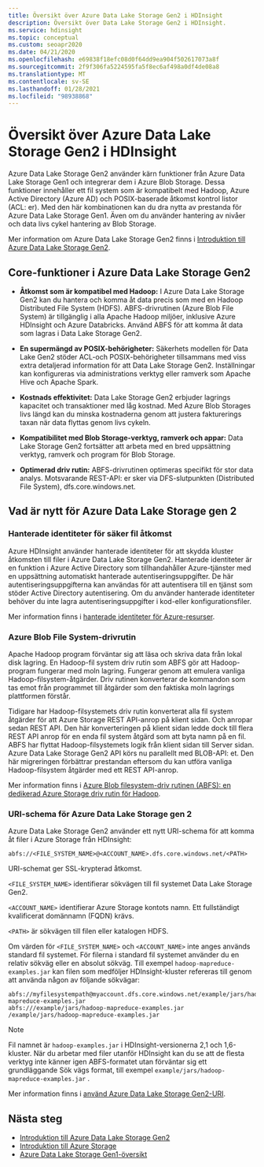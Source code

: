 ```yaml
---
title: Översikt över Azure Data Lake Storage Gen2 i HDInsight
description: Översikt över Data Lake Storage Gen2 i HDInsight.
ms.service: hdinsight
ms.topic: conceptual
ms.custom: seoapr2020
ms.date: 04/21/2020
ms.openlocfilehash: e69838f18efc08d0f64dd9ea904f502617073a8f
ms.sourcegitcommit: 2f9f306fa5224595fa5f8ec6af498a0df4de08a8
ms.translationtype: MT
ms.contentlocale: sv-SE
ms.lasthandoff: 01/28/2021
ms.locfileid: "98938868"
---
```

# <a name="azure-data-lake-storage-gen2-overview-in-hdinsight"></a>Översikt över Azure Data Lake Storage Gen2 i HDInsight

Azure Data Lake Storage Gen2 använder kärn funktioner från Azure Data Lake Storage Gen1 och integrerar dem i Azure Blob Storage. Dessa funktioner innehåller ett fil system som är kompatibelt med Hadoop, Azure Active Directory (Azure AD) och POSIX-baserade åtkomst kontrol listor (ACL: er). Med den här kombinationen kan du dra nytta av prestanda för Azure Data Lake Storage Gen1. Även om du använder hantering av nivåer och data livs cykel hantering av Blob Storage.

Mer information om Azure Data Lake Storage Gen2 finns i [Introduktion till Azure Data Lake Storage Gen2](../storage/blobs/data-lake-storage-introduction.md).

## <a name="core-functionality-of-azure-data-lake-storage-gen2"></a>Core-funktioner i Azure Data Lake Storage Gen2

* **Åtkomst som är kompatibel med Hadoop:** I Azure Data Lake Storage Gen2 kan du hantera och komma åt data precis som med en Hadoop Distributed File System (HDFS). ABFS-drivrutinen (Azure Blob File System) är tillgänglig i alla Apache Hadoop miljöer, inklusive Azure HDInsight och Azure Databricks. Använd ABFS för att komma åt data som lagras i Data Lake Storage Gen2.

* **En supermängd av POSIX-behörigheter:** Säkerhets modellen för Data Lake Gen2 stöder ACL-och POSIX-behörigheter tillsammans med viss extra detaljerad information för att Data Lake Storage Gen2. Inställningar kan konfigureras via administrations verktyg eller ramverk som Apache Hive och Apache Spark.

* **Kostnads effektivitet:** Data Lake Storage Gen2 erbjuder lagrings kapacitet och transaktioner med låg kostnad. Med Azure Blob Storages livs längd kan du minska kostnaderna genom att justera fakturerings taxan när data flyttas genom livs cykeln.

* **Kompatibilitet med Blob Storage-verktyg, ramverk och appar:** Data Lake Storage Gen2 fortsätter att arbeta med en bred uppsättning verktyg, ramverk och program för Blob Storage.

* **Optimerad driv rutin:** ABFS-drivrutinen optimeras specifikt för stor data analys. Motsvarande REST-API: er sker via DFS-slutpunkten (Distributed File System), dfs.core.windows.net.

## <a name="whats-new-for-azure-data-lake-storage-gen-2"></a>Vad är nytt för Azure Data Lake Storage gen 2

### <a name="managed-identities-for-secure-file-access"></a>Hanterade identiteter för säker fil åtkomst

Azure HDInsight använder hanterade identiteter för att skydda kluster åtkomsten till filer i Azure Data Lake Storage Gen2. Hanterade identiteter är en funktion i Azure Active Directory som tillhandahåller Azure-tjänster med en uppsättning automatiskt hanterade autentiseringsuppgifter. De här autentiseringsuppgifterna kan användas för att autentisera till en tjänst som stöder Active Directory autentisering. Om du använder hanterade identiteter behöver du inte lagra autentiseringsuppgifter i kod-eller konfigurationsfiler.

Mer information finns i [hanterade identiteter för Azure-resurser](../active-directory/managed-identities-azure-resources/overview.md).

### <a name="azure-blob-file-system-driver"></a>Azure Blob File System-drivrutin

Apache Hadoop program förväntar sig att läsa och skriva data från lokal disk lagring. En Hadoop-fil system driv rutin som ABFS gör att Hadoop-program fungerar med moln lagring. Fungerar genom att emulera vanliga Hadoop-filsystem-åtgärder. Driv rutinen konverterar de kommandon som tas emot från programmet till åtgärder som den faktiska moln lagrings plattformen förstår.

Tidigare har Hadoop-filsystemets driv rutin konverterat alla fil system åtgärder för att Azure Storage REST API-anrop på klient sidan. Och anropar sedan REST API. Den här konverteringen på klient sidan ledde dock till flera REST API anrop för en enda fil system åtgärd som att byta namn på en fil. ABFS har flyttat Hadoop-filsystemets logik från klient sidan till Server sidan. Azure Data Lake Storage Gen2 API körs nu parallellt med BLOB-API: et. Den här migreringen förbättrar prestandan eftersom du kan utföra vanliga Hadoop-filsystem åtgärder med ett REST API-anrop.

Mer information finns i [Azure Blob filesystem-driv rutinen (ABFS): en dedikerad Azure Storage driv rutin för Hadoop](../storage/blobs/data-lake-storage-abfs-driver.md).

### <a name="uri-scheme-for-azure-data-lake-storage-gen-2"></a>URI-schema för Azure Data Lake Storage gen 2

Azure Data Lake Storage Gen2 använder ett nytt URI-schema för att komma åt filer i Azure Storage från HDInsight:

`abfs://<FILE_SYSTEM_NAME>@<ACCOUNT_NAME>.dfs.core.windows.net/<PATH>`

URI-schemat ger SSL-krypterad åtkomst.

`<FILE_SYSTEM_NAME>` identifierar sökvägen till fil systemet Data Lake Storage Gen2.

`<ACCOUNT_NAME>` identifierar Azure Storage kontots namn. Ett fullständigt kvalificerat domännamn (FQDN) krävs.

`<PATH>` är sökvägen till filen eller katalogen HDFS.

Om värden för `<FILE_SYSTEM_NAME>` och `<ACCOUNT_NAME>` inte anges används standard fil systemet. För filerna i standard fil systemet använder du en relativ sökväg eller en absolut sökväg. Till exempel `hadoop-mapreduce-examples.jar` kan filen som medföljer HDInsight-kluster refereras till genom att använda någon av följande sökvägar:

```
abfs://myfilesystempath@myaccount.dfs.core.windows.net/example/jars/hadoop-mapreduce-examples.jar
abfs:///example/jars/hadoop-mapreduce-examples.jar /example/jars/hadoop-mapreduce-examples.jar
```

> [!NOTE]
> Fil namnet är `hadoop-examples.jar` i HDInsight-versionerna 2,1 och 1,6-kluster. När du arbetar med filer utanför HDInsight kan du se att de flesta verktyg inte känner igen ABFS-formatet utan förväntar sig ett grundläggande Sök vägs format, till exempel `example/jars/hadoop-mapreduce-examples.jar` .

Mer information finns i [använd Azure Data Lake Storage Gen2-URI](../storage/blobs/data-lake-storage-introduction-abfs-uri.md).

## <a name="next-steps"></a>Nästa steg

* [Introduktion till Azure Data Lake Storage Gen2](../storage/blobs/data-lake-storage-introduction.md)
* [Introduktion till Azure Storage](../storage/common/storage-introduction.md)
* [Azure Data Lake Storage Gen1-översikt](./overview-data-lake-storage-gen1.md)